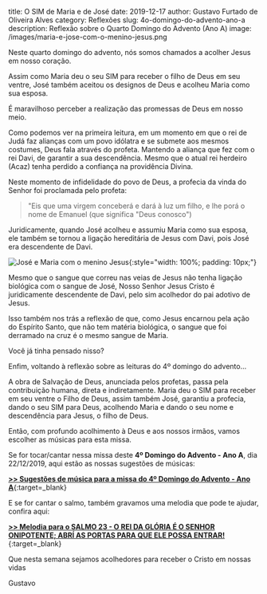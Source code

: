title: O SIM de Maria e de José
date: 2019-12-17
author: Gustavo Furtado de Oliveira Alves
category: Reflexões
slug: 4o-domingo-do-advento-ano-a
description: Reflexão sobre o Quarto Domingo do Advento (Ano A)
image: /images/maria-e-jose-com-o-menino-jesus.png

Neste quarto domingo do advento, nós somos chamados a acolher Jesus em nosso coração.

Assim como Maria deu o seu SIM para receber o filho de Deus em seu ventre,
José também aceitou os designos de Deus e acolheu Maria como sua esposa.

É maravilhoso perceber a realização das promessas de Deus em nosso meio.

Como podemos ver na primeira leitura, em um momento em que o rei de Judá faz alianças com um povo idólatra e se submete aos mesmos costumes, Deus fala através do profeta.
Mantendo a aliança que fez com o rei Davi, de garantir a sua descendência. Mesmo que o atual rei herdeiro (Acaz) tenha perdido a confiança na providência Divina.

Neste momento de infidelidade do povo de Deus, a profecia da vinda do Senhor foi proclamada pelo profeta:

> "Eis que uma virgem conceberá e dará à luz um filho, e lhe porá o nome de Emanuel (que significa "Deus conosco")

Juridicamente, quando José acolheu e assumiu Maria como sua esposa,
ele também se tornou a ligação hereditária de Jesus com Davi,
pois José era descendente de Davi.

![José e Maria com o menino Jesus](/images/maria-e-jose-com-o-menino-jesus.png){:style="width: 100%; padding: 10px;"}

Mesmo que o sangue que correu nas veias de Jesus não tenha ligação biológica com o
sangue de José, Nosso Senhor Jesus Cristo é juridicamente descendente de Davi,
pelo sim acolhedor do pai adotivo de Jesus.

Isso também nos trás a reflexão de que, como Jesus encarnou pela ação do Espírito Santo, que não tem matéria biológica, o sangue que foi derramado na cruz é o mesmo sangue de Maria.

Você já tinha pensado nisso?

Enfim, voltando à reflexão sobre as leituras do 4º domingo do advento...

A obra de Salvação de Deus, anunciada pelos profetas, passa pela contribuição humana, direta e indiretamente. Maria deu o SIM para receber em seu ventre o Filho de Deus,
assim também José, garantiu a profecia, dando o seu SIM para Deus, acolhendo Maria e dando o seu nome e descendência para Jesus, o filho de Deus.

Então, com profundo acolhimento à Deus e aos nossos irmãos, vamos escolher as músicas para esta missa.

Se for tocar/cantar nessa missa deste **4º Domingo do Advento - Ano A**, dia 22/12/2019,
aqui estão as nossas sugestões de músicas:

[**>> Sugestões de música para a missa do 4º Domingo do Advento - Ano A**](https://musicasparamissa.com.br/sugestoes-para/4o-domingo-do-advento-ano-a/){:target=\_blank}

E se for cantar o salmo, também gravamos uma melodia que pode te ajudar, confira aqui:

[**>> Melodia para o SALMO 23 - O REI DA GLÓRIA É O SENHOR ONIPOTENTE; ABRÍ AS PORTAS PARA QUE ELE POSSA ENTRAR!**](https://musicasparamissa.com.br/musica/salmo-23-o-rei-da-gloria-e-o-senhor-onipotente/){:target=\_blank}

Que nesta semana sejamos acolhedores para receber o Cristo em nossas vidas

Gustavo

